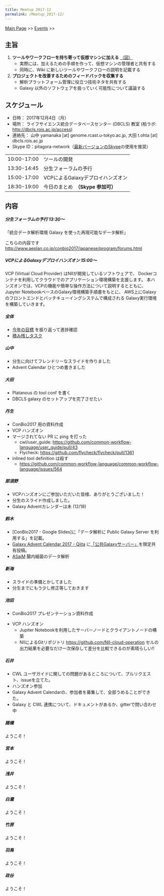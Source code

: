 ```yaml
---
title: Meetup 2017-12
permalink: /Meetup_2017-12/
---
```


[Main Page](/Main_Page "wikilink") &gt;&gt; [Events](/Events "wikilink") &gt;&gt;

主旨
----

1.  **ツールやワークフローを持ち寄って仮想マシンに加える** [（図）](http://www.pitagora-galaxy.org/_/rsrc/1416890873801/about/about_overview.png)
    -   実際には、加えるための手順を作って、仮想マシンの管理者と共有する
    -   同時に、Wiki に新しいツールやワークフローの説明を記載する
2.  **プロジェクトを改善するためのフィードバックを収集する**
    -   解析プラットフォーム管理に役立つ技術ネタを共有する
    -   Galaxy 以外のソフトウェアを扱っていく可能性について議論する

スケジュール
------------

-   日時： 2017年12月4日（月）
-   場所： ライフサイエンス統合データベースセンター (DBCLS) 教室 (柏ラボ: <http://dbcls.rois.ac.jp/access>)
-   連絡先： 山中 yamanaka \[at\] genome.rcast.u-tokyo.ac.jp, 大田 t.ohta \[at\] dbcls.rois.ac.jp
-   Skype ID：pitagora-network（[最新バージョンのSkype](http://www.skype.com/ja/)の使用を推奨）

|             |                                    |
|-------------|------------------------------------|
| 10:00-17:00 | ツールの開発                       |
| 13:30-14:45 | 分生フォーラムの予行               |
| 15:00-17:00 | VCPによるGalaxyデプロイハンズオン  |
| 18:30-19:00 | 今日のまとめ　**（Skype 参加可）** |

内容
----

##### 分生フォーラムの予行 13:30〜

「統合データ解析環境 Galaxy を使った再現可能なデータ解析」

こちらの内容です　http://www.aeplan.co.jp/conbio2017/japanese/program/forums.html

##### VCPによるGalaxyデプロイハンズオン 15:00〜

VCP (Virtual Cloud Provider) はNIIが開発しているソフトウェアで、 Dockerコンテナを利用してクラウドでのアプリケーション環境構築を支援します。 本ハンズオンでは、VCPの機能や簡単な操作方法について説明するとともに、 Jupyter NotebookベースのGalaxy環境構築手順書をもとに、 AWS上にGalaxyのフロントエンドとバッチキューイングシステムで構成される Galaxy実行環境を構築していきます。

##### 全体

-   [今年の目標](https://docs.google.com/document/d/162X8s7kEEdZ5i5QBSDJyknsgW673b81p4WuFmklQaBU/edit) を振り返って進捗確認
-   [積み残しタスク](/積み残しタスク "wikilink")

##### 山中

-   分生に向けてフレンドリーなスライドを作りました
-   Advent Calendar ひとつめ書きました

##### 大田

-   Platanous の tool conf を書く
-   DBCLS galaxy のセットアップを完了させたい

##### 丹生

-   ConBio2017 用の資料作成
-   VCP ハンズオン
-   マージされてない PR に ping を打った
    -   cwl/user_guide: <https://github.com/common-workflow-language/user_guide/pull/43>
    -   Flycheck: <https://github.com/flycheck/flycheck/pull/1361>
-   inlined tool definition は殺す
    -   <https://github.com/common-workflow-language/common-workflow-language/issues/564>

##### 那須野

-   VCPハンズオンにご参加いただいた皆様、ありがとうございました！
-   分生のスライド作成しました。
-   Galaxy Adventカレンダーは未 (12/18)

##### 鈴木

-   \[ConBio2017 - Google Slides\]に「データ解析に Public Galaxy Server を利用する」を記載。
-   [Galaxy Advent Calendar 2017 - Qiita](https://qiita.com/advent-calendar/2017/galaxy) に[「公共Galaxyサーバー」](https://qiita.com/haruosuz/private/3585bdb0a93e7c30176f)を限定共有投稿。
-   [ASaiM](https://www.biorxiv.org/content/early/2017/09/04/183970) 腸内細菌のデータ解析

##### 新海

-   スライドの準備とかしてました
-   分生までにもう少し修正等しておきます

##### 池田

-   ConBio2017 プレゼンテーション資料作成

<!-- -->

-   VCP ハンズオン
    -   Jupiter Notebookを利用したサーバーノードとクライアントノードの構築
    -   NIIによるGitリポジトリ <https://github.com/NII-cloud-operation> セルの出力結果を必要なだけ一次保存して差分を比較できるのが素晴らしい!!

##### 石井

-   CWL ユーザガイドに関しての問題があるところについて、プルリクエスト、issueを立てた。
-   ハンズオン参加
-   Galaxy Advent Calendarの、参加者を募集して、全部うめることができた。
-   Galaxy と CWL 連携について、ドキュメントがあるか、gitterで問い合わせ中

##### 諸橋

ようこそ！

##### 宮本

ようこそ！

##### 浅井

ようこそ！

##### 白瀧

ようこそ！

##### 竹房

ようこそ！

##### 羽鳥

ようこそ！

##### 政谷

ようこそ！